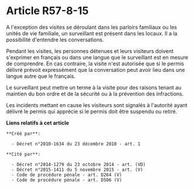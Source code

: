 # Article R57-8-15

A l'exception des visites se déroulant dans les parloirs familiaux ou les unités de vie familiale, un surveillant est présent
dans les locaux. Il a la possibilité d'entendre les conversations. 

Pendant les visites, les personnes détenues et leurs visiteurs doivent s'exprimer en français ou dans une langue que le
surveillant est en mesure de comprendre. En cas contraire, la visite n'est autorisée que si le permis délivré prévoit
expressément que la conversation peut avoir lieu dans une langue autre que le français. 

Le surveillant peut mettre un terme à la visite pour des raisons tenant au maintien du bon ordre et de la sécurité ou à la
prévention des infractions. 

Les incidents mettant en cause les visiteurs sont signalés à l'autorité ayant délivré le permis qui apprécie si le permis
doit être suspendu ou retiré.

**Liens relatifs à cet article**

	**Créé par**:

	  - Décret n°2010-1634 du 23 décembre 2010 - art. 1

	**Cité par**:

	  - Décret n°2014-1279 du 23 octobre 2014 - art. (VD)
	  - Décret n°2015-1411 du 5 novembre 2015 - art. (V)
	  - Code de procédure pénale - art. D264 (V)
	  - Code de procédure pénale - art. D506 (V)
